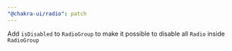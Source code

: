 ```yaml
---
"@chakra-ui/radio": patch
---
```


Add `isDisabled` to `RadioGroup` to make it possible to disable all `Radio`
inside `RadioGroup`
